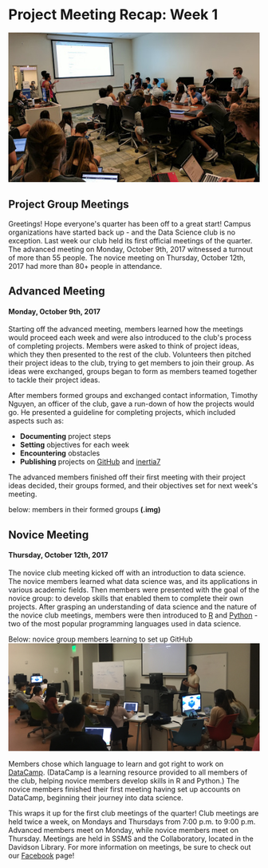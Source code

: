 # Project Meeting Recap:  Week 1 

![](images/advmeeting.jpg)

## Project Group Meetings 
Greetings! Hope everyone's quarter has been off to a great start! Campus organizations have started back up - and the Data Science club is no exception. Last week our club held its first official meetings of the quarter. The advanced meeting on Monday, October 9th, 2017 witnessed a turnout of more than 55 people. The novice meeting on Thursday, October 12th, 2017 had more than 80+ people in attendance. 

## Advanced Meeting 
#### Monday, October 9th, 2017
Starting off the advanced meeting, members learned how the meetings would proceed each week and were also introduced to the club's process of completing projects. Members were asked to think of project ideas, which they then presented to the rest of the club. Volunteers then pitched their project ideas to the club, trying to get members to join their group. As ideas were exchanged, groups began to form as members teamed together to tackle their project ideas. <br>

After members formed groups and exchanged contact information, Timothy Nguyen, an officer of the club, gave a run-down of how the projects would go. He presented a guideline for completing projects, which included aspects such as: <br>

- **Documenting** project steps 
- **Setting** objectives for each week 
- **Encountering** obstacles 
- **Publishing** projects on [GitHub](github.com) and [inertia7](inertia7.com) 

The advanced members finished off their first meeting with their project ideas decided, their groups formed, and their objectives set for next week's meeting. 

below: members in their formed groups
**(.img)**

## Novice Meeting 
#### Thursday, October 12th, 2017
The novice club meeting kicked off with an introduction to data science. The novice members learned what data science was, and its applications in various academic fields. Then members were presented with the goal of the novice group: to develop skills that enabled them to complete their own projects. After grasping an understanding of data science and the nature of the novice club meetings, members were then introduced to [R](https://www.r-project.org/) and [Python](https://www.python.org/) - two of the most popular programming languages used in data science. <br>

Below: novice group members learning to set up GitHub <br>
![](images/novicemeeting.jpg) <br>

Members chose which language to learn and got right to work on [DataCamp](https://www.datacamp.com/). (DataCamp is a learning resource provided to all members of the club, helping novice members develop skills in R and Python.) The novice members finished their first meeting having set up accounts on DataCamp, beginning their journey into data science. 

This wraps it up for the first club meetings of the quarter! Club meetings are held twice a week, on Mondays and Thursdays from 7:00 p.m. to 9:00 p.m. Advanced members meet on Monday, while novice members meet on Thursday. Meetings are held in SSMS and the Collaboratory, located in the Davidson Library. For more information on meetings, be sure to check out our [Facebook](https://www.facebook.com/DataScienceUCSB/) page! 
 